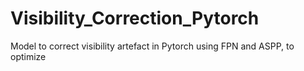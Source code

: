 # Visibility_Correction_Pytorch
Model to correct visibility artefact in Pytorch using FPN and ASPP, to optimize
